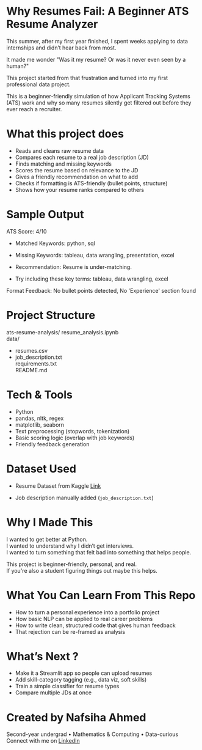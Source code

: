 # Why Resumes Fail: A Beginner ATS Resume Analyzer

This summer, after my first year finished, I spent weeks applying to data internships and didn’t hear back from most. 

It made me wonder "Was it my resume? Or was it never even seen by a human?" 

This project started from that frustration and turned into my first professional data project.

This is a beginner-friendly simulation of how Applicant Tracking Systems (ATS) work and why so many resumes silently get filtered out before they ever reach a recruiter.

# What this project does

- Reads and cleans raw resume data  
- Compares each resume to a real job description (JD)  
- Finds matching and missing keywords  
- Scores the resume based on relevance to the JD  
- Gives a friendly recommendation on what to add  
- Checks if formatting is ATS-friendly (bullet points, structure)  
- Shows how your resume ranks compared to others

# Sample Output

ATS Score: 4/10

- Matched Keywords: python, sql
- Missing Keywords: tableau, data wrangling, presentation, excel

- Recommendation: Resume is under-matching. 
- Try including these key terms: tableau, data wrangling, excel

Format Feedback: No bullet points detected, No 'Experience' section found

# Project Structure

ats-resume-analysis/
resume_analysis.ipynb        
data/
- resumes.csv              
- job_description.txt      
requirements.txt             
README.md                   

# Tech & Tools

- Python
- pandas, nltk, regex
- matplotlib, seaborn
- Text preprocessing (stopwords, tokenization)
- Basic scoring logic (overlap with job keywords)
- Friendly feedback generation

# Dataset Used

- Resume Dataset from Kaggle
[Link](https://www.kaggle.com/datasets/gauravduttakiit/resume-dataset)

- Job description manually added (`job_description.txt`)

# Why I Made This

I wanted to get better at Python.  
I wanted to understand why I didn’t get interviews.  
I wanted to turn something that felt bad into something that helps people.

This project is beginner-friendly, personal, and real.  
If you're also a student figuring things out maybe this helps.

# What You Can Learn From This Repo

- How to turn a personal experience into a portfolio project  
- How basic NLP can be applied to real career problems  
- How to write clean, structured code that gives human feedback  
- That rejection can be re-framed as analysis

# What’s Next ?

- Make it a Streamlit app so people can upload resumes
- Add skill-category tagging (e.g., data viz, soft skills)
- Train a simple classifier for resume types
- Compare multiple JDs at once

# Created by Nafsiha Ahmed

Second-year undergrad • Mathematics & Computing • Data-curious  
Connect with me on [LinkedIn](https://www.linkedin.com/in/nafsihaahmed)
